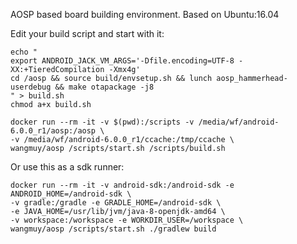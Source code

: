AOSP based board building environment. Based on Ubuntu:16.04

Edit your build script and start with it:

```
echo "
export ANDROID_JACK_VM_ARGS='-Dfile.encoding=UTF-8 -XX:+TieredCompilation -Xmx4g'
cd /aosp && source build/envsetup.sh && lunch aosp_hammerhead-userdebug && make otapackage -j8
" > build.sh
chmod a+x build.sh

docker run --rm -it -v $(pwd):/scripts -v /media/wf/android-6.0.0_r1/aosp:/aosp \
-v /media/wf/android-6.0.0_r1/ccache:/tmp/ccache \
wangmuy/aosp /scripts/start.sh /scripts/build.sh
```

Or use this as a sdk runner:

```
docker run --rm -it -v android-sdk:/android-sdk -e ANDROID_HOME=/android-sdk \
-v gradle:/gradle -e GRADLE_HOME=/android-sdk \
-e JAVA_HOME=/usr/lib/jvm/java-8-openjdk-amd64 \
-v workspace:/workspace -e WORKDIR_USER=/workspace \
wangmuy/aosp /scripts/start.sh ./gradlew build
```
